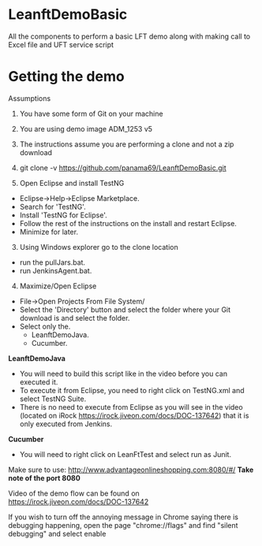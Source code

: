 # LeanftDemoBasic
All the components to perform a basic LFT demo along with making call to Excel file and UFT service script

# Getting the demo
Assumptions
  1. You have some form of Git on your machine
  2. You are using demo image ADM_1253 v5
  3. The instructions assume you are performing a clone and not a zip download


1. git clone -v https://github.com/panama69/LeanftDemoBasic.git
2. Open Eclipse and install TestNG
  * Eclipse->Help->Eclipse Marketplace.
  * Search for 'TestNG'.
  * Install 'TestNG for Eclipse'.
  * Follow the rest of the instructions on the install and restart Eclipse.
  * Minimize for later.
3. Using Windows explorer go to the clone location
  * run the pullJars.bat.
  * run JenkinsAgent.bat.
4. Maximize/Open Eclipse
  * File->Open Projects From File System/
  * Select the 'Directory' button and select the folder where your Git download is and select the folder.
  * Select only the.
    * LeanftDemoJava.
    * Cucumber.

**LeanftDemoJava**
  * You will need to build this script like in the video before you can executed it.
  * To execute it from Eclipse, you need to right click on TestNG.xml and select TestNG Suite.
  * There is no need to execute from Eclipse as you will see in the video (located on iRock https://irock.jiveon.com/docs/DOC-137642) that it is only executed from Jenkins.

**Cucumber**
  * You will need to right click on LeanFtTest and select run as Junit.

Make sure to use: http://www.advantageonlineshopping.com:8080/#/
  **Take note of the port 8080**

Video of the demo flow can be found on https://irock.jiveon.com/docs/DOC-137642

If you wish to turn off the annoying message in Chrome saying there is debugging happening, open the page "chrome://flags" and find "silent debugging" and select enable
